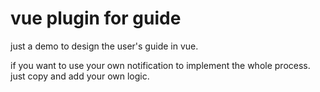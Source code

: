 # vue plugin for guide

just a demo to design the user's guide in vue.

if you want to use your own notification to implement the whole process.
just copy and add your own logic.
